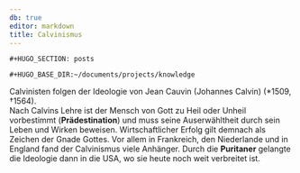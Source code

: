 ```yaml
---
db: true
editor: markdown
title: Calvinismus
---
```


```{=org}
#+HUGO_SECTION: posts
```
```{=org}
#+HUGO_BASE_DIR:~/documents/projects/knowledge
```
Calvinisten folgen der Ideologie von Jean Cauvin (Johannes Calvin)
(\*1509, †1564).\
Nach Calvins Lehre ist der Mensch von Gott zu Heil oder Unheil
vorbestimmt (**Prädestination**) und muss seine Auserwähltheit durch
sein Leben und Wirken beweisen. Wirtschaftlicher Erfolg gilt demnach als
Zeichen der Gnade Gottes. Vor allem in Frankreich, den Niederlande und
in England fand der Calvinismus viele Anhänger. Durch die **Puritaner**
gelangte die Ideologie dann in die USA, wo sie heute noch weit
verbreitet ist.
